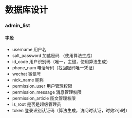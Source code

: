 # 数据库设计

### admin_list
#### 字段
- username 用户名
- salt_password 加盐密码 （使用算法生成）
- id_code 用户识别码（唯一，主键，使用算法生成）
- phone_num 电话号码（找回密码唯一凭证）
- wechat 微信号
- nick_name 昵称
- permission_user 用户管理权限
- permission_message 消息管理权限
- permission_article 图文管理权限
- is_root 是否是超级管理员
- token 登录识别认证码（算法生成，访问时认证，时效2小时）